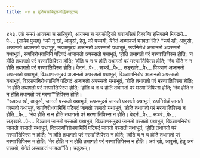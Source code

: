 ```yaml
---
title: ०४ ४ दुतियसारिपुत्तकोट्ठिकसुत्तम्

---
```


४१३. एकं समयं आयस्मा च सारिपुत्तो, आयस्मा च महाकोट्ठिको बाराणसियं विहरन्ति इसिपतने मिगदाये…पे॰… (सायेव पुच्छा) ‘‘को नु खो, आवुसो, हेतु, को पच्चयो, येनेतं अब्याकतं भगवता’’ति? ‘‘रूपं खो, आवुसो, अजानतो अपस्सतो यथाभूतं, रूपसमुदयं अजानतो अपस्सतो यथाभूतं, रूपनिरोधं अजानतो अपस्सतो यथाभूतं , रूपनिरोधगामिनिं पटिपदं अजानतो अपस्सतो यथाभूतं, ‘होति तथागतो परं मरणा’तिपिस्स होति; ‘न होति तथागतो परं मरणा’तिपिस्स होति; ‘होति च न च होति तथागतो परं मरणा’तिपिस्स होति; ‘नेव होति न न होति तथागतो परं मरणा’तिपिस्स होति। वेदनं…पे॰… सञ्ञं…पे॰… सङ्खारे…पे॰… विञ्ञाणं अजानतो अपस्सतो यथाभूतं, विञ्ञाणसमुदयं अजानतो अपस्सतो यथाभूतं, विञ्ञाणनिरोधं अजानतो अपस्सतो यथाभूतं, विञ्ञाणनिरोधगामिनिं पटिपदं अजानतो अपस्सतो यथाभूतं, ‘होति तथागतो परं मरणा’तिपिस्स होति; ‘न होति तथागतो परं मरणा’तिपिस्स होति; ‘होति च न च होति तथागतो परं मरणा’तिपिस्स होति; ‘नेव होति न न होति तथागतो परं मरणा’’’तिपिस्स होति।  
‘‘रूपञ्च खो, आवुसो, जानतो पस्सतो यथाभूतं, रूपसमुदयं जानतो पस्सतो यथाभूतं, रूपनिरोधं जानतो पस्सतो यथाभूतं, रूपनिरोधगामिनिं पटिपदं जानतो पस्सतो यथाभूतं, ‘होति तथागतो परं मरणा’तिपिस्स न होति…पे॰… ‘नेव होति न न होति तथागतो परं मरणा’तिपिस्स न होति। वेदनं…पे॰… सञ्ञं…पे॰… सङ्खारे…पे॰… विञ्ञाणं जानतो पस्सतो यथाभूतं, विञ्ञाणसमुदयं जानतो पस्सतो यथाभूतं, विञ्ञाणनिरोधं जानतो पस्सतो यथाभूतं, विञ्ञाणनिरोधगामिनिं पटिपदं जानतो पस्सतो यथाभूतं, ‘होति तथागतो परं मरणा’तिपिस्स न होति; ‘न होति तथागतो परं मरणा’तिपिस्स न होति; ‘होति च न च होति तथागतो परं मरणा’तिपिस्स न होति; ‘नेव होति न न होति तथागतो परं मरणा’तिपिस्स न होति। अयं खो, आवुसो, हेतु अयं पच्चयो, येनेतं अब्याकतं भगवता’’ति। चतुत्थम्।  

